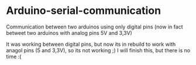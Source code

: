 # Arduino-serial-communication
Communication between two arduinos using only digital pins (now in fact betweet two arduinos with analog pins 5V and 3,3V)

It was working between digital pins, but now its in rebuild to work with anagol pins (5 and 3,3V), so its not working ;)
I will finish this, but there is no time :(

